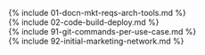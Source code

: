 {% include 01-docn-mkt-reqs-arch-tools.md %} <br>
{% include 02-code-build-deploy.md %} <br> 
{% include 91-git-commands-per-use-case.md %} <br>
{% include 92-initial-marketing-network.md %}
